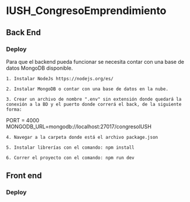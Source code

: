 # IUSH_CongresoEmprendimiento

## Back End

### Deploy

Para que el backend pueda funcionar se necesita contar con una base de datos MongoDB disponible.

    1. Instalar NodeJs https://nodejs.org/es/

    2. Instalar MongoDB o contar con una base de datos en la nube.

    3. Crear un archivo de nombre ".env" sin extensión donde quedará la conexión a la BD y el puerto donde correrá el back, de la siguiente forma:

PORT = 4000  
MONGODB_URL=mongodb://localhost:27017/congresoIUSH

    4. Navegar a la carpeta donde está el archivo package.json

    5. Instalar librerías con el comando: npm install 

    6. Correr el proyecto con el comando: npm run dev



## Front end

### Deploy